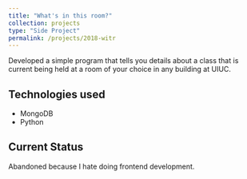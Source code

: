 ```yaml
---
title: "What's in this room?"
collection: projects
type: "Side Project"
permalink: /projects/2018-witr
---
```


Developed a simple program that tells you details about a class that is current being held at a room of your choice in any building at UIUC.

## Technologies used
* MongoDB
* Python

## Current Status
Abandoned because I hate doing frontend development.

